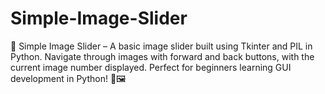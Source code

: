# Simple-Image-Slider
🚀 Simple Image Slider – A basic image slider built using Tkinter and PIL in Python. Navigate through images with forward and back buttons, with the current image number displayed. Perfect for beginners learning GUI development in Python! 🎨🖼️
